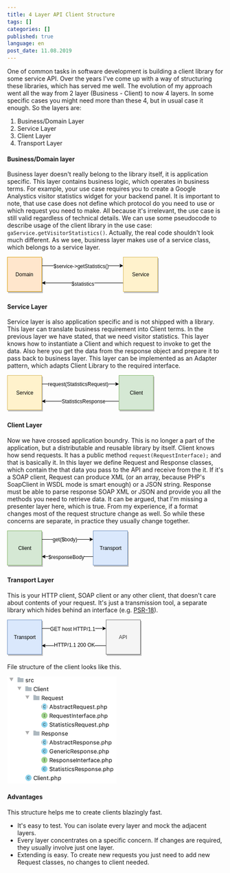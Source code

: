 ```yaml
---
title: 4 Layer API Client Structure
tags: []
categories: []
published: true
language: en
post_date: 11.08.2019
---
```


One of common tasks in software development is building a client library for some service API. Over the years I've come up with a way of structuring these libraries, which has served me well. The evolution of my approach went all the way from 2 layer (Business - Client) to now 4 layers. In some specific cases you might need more than these 4, but in usual case it enough. So the layers are:

1. Business/Domain Layer
2. Service Layer
3. Client Layer
4. Transport Layer

#### Business/Domain layer
Business layer doesn't really belong to the library itself, it is application specific. This layer contains business logic, which operates in business terms. For example, your use case requires you to create a Google Analystics visitor statistics widget for your backend panel. It is important to note, that use case does not define which protocol do you need to use or which request you need to make. All because it's irrelevant, the use case is still valid regardless of technical details. We can use some pseudocode to describe usage of the client library in the use case: `gaService.getVisitorStatistics()`. Actually, the real code shouldn't look much different. As we see, business layer makes use of a service class, which belongs to a service layer.

<div class="text-center">
	<svg xmlns="http://www.w3.org/2000/svg" xmlns:xlink="http://www.w3.org/1999/xlink" version="1.1" width="353px" height="84px" viewBox="-0.5 -0.5 353 84"><defs/><g><path d="M 270 60 L 86.37 60" fill="none" stroke="#000000" stroke-miterlimit="10" pointer-events="none"/><path d="M 81.12 60 L 88.12 56.5 L 86.37 60 L 88.12 63.5 Z" fill="#000000" stroke="#000000" stroke-miterlimit="10" pointer-events="none"/><g transform="translate(149.5,55.5)"><switch><foreignObject style="overflow:visible;" pointer-events="all" width="59" height="12" requiredFeatures="http://www.w3.org/TR/SVG11/feature#Extensibility"><div xmlns="http://www.w3.org/1999/xhtml" style="display: inline-block; font-size: 12px; font-family: Helvetica; color: rgb(0, 0, 0); line-height: 1.2; vertical-align: top; white-space: nowrap; text-align: center;"><div xmlns="http://www.w3.org/1999/xhtml" style="display:inline-block;text-align:inherit;text-decoration:inherit;background-color:#ffffff;"> $statistics </div></div></foreignObject><text x="30" y="12" fill="#000000" text-anchor="middle" font-size="12px" font-family="Helvetica"> $statistics </text></switch></g><rect x="270" y="0" width="80" height="80" fill="#000000" stroke="#000000" transform="translate(2,3)" opacity="0.25"/><rect x="270" y="0" width="80" height="80" fill="#fff2cc" stroke="#d6b656" pointer-events="none"/><g transform="translate(289.5,33.5)"><switch><foreignObject style="overflow:visible;" pointer-events="all" width="40" height="12" requiredFeatures="http://www.w3.org/TR/SVG11/feature#Extensibility"><div xmlns="http://www.w3.org/1999/xhtml" style="display: inline-block; font-size: 12px; font-family: Helvetica; color: rgb(0, 0, 0); line-height: 1.2; vertical-align: top; width: 42px; white-space: nowrap; overflow-wrap: normal; text-align: center;"><div xmlns="http://www.w3.org/1999/xhtml" style="display:inline-block;text-align:inherit;text-decoration:inherit;white-space:normal;">Service</div></div></foreignObject><text x="20" y="12" fill="#000000" text-anchor="middle" font-size="12px" font-family="Helvetica">Service</text></switch></g><path d="M 80 20 L 263.63 20" fill="none" stroke="#000000" stroke-miterlimit="10" pointer-events="none"/><path d="M 268.88 20 L 261.88 23.5 L 263.63 20 L 261.88 16.5 Z" fill="#000000" stroke="#000000" stroke-miterlimit="10" pointer-events="none"/><g transform="translate(107.5,14.5)"><switch><foreignObject style="overflow:visible;" pointer-events="all" width="135" height="12" requiredFeatures="http://www.w3.org/TR/SVG11/feature#Extensibility"><div xmlns="http://www.w3.org/1999/xhtml" style="display: inline-block; font-size: 12px; font-family: Helvetica; color: rgb(0, 0, 0); line-height: 1.2; vertical-align: top; white-space: nowrap; text-align: center;"><div xmlns="http://www.w3.org/1999/xhtml" style="display:inline-block;text-align:inherit;text-decoration:inherit;background-color:#ffffff;"> $service-&gt;getStatistics() </div></div></foreignObject><text x="68" y="12" fill="#000000" text-anchor="middle" font-size="12px" font-family="Helvetica"> $service-&gt;getStatistics() </text></switch></g><rect x="0" y="0" width="80" height="80" fill="#000000" stroke="#000000" transform="translate(2,3)" opacity="0.25"/><rect x="0" y="0" width="80" height="80" fill="#ffe6cc" stroke="#d79b00" pointer-events="none"/><g transform="translate(18.5,33.5)"><switch><foreignObject style="overflow:visible;" pointer-events="all" width="42" height="12" requiredFeatures="http://www.w3.org/TR/SVG11/feature#Extensibility"><div xmlns="http://www.w3.org/1999/xhtml" style="display: inline-block; font-size: 12px; font-family: Helvetica; color: rgb(0, 0, 0); line-height: 1.2; vertical-align: top; width: 42px; white-space: nowrap; overflow-wrap: normal; text-align: center;"><div xmlns="http://www.w3.org/1999/xhtml" style="display:inline-block;text-align:inherit;text-decoration:inherit;white-space:normal;">Domain</div></div></foreignObject><text x="21" y="12" fill="#000000" text-anchor="middle" font-size="12px" font-family="Helvetica">Domain</text></switch></g></g></svg>
</div>
<!--more-->

#### Service Layer
Service layer is also application specific and is not shipped with a library. This layer can translate business requirement into Client terms. In the previous layer we have stated, that we need visitor statistics. This layer knows how to instantiate a Client and which request to invoke to get the data. Also here you get the data from the response object and prepare it to pass back to business layer. This layer can be implemented as an Adapter pattern, which adapts Client Library to the required interface.

<div class="text-center">
	<svg xmlns="http://www.w3.org/2000/svg" xmlns:xlink="http://www.w3.org/1999/xlink" version="1.1" width="343px" height="84px" viewBox="-0.5 -0.5 343 84"><defs/><g><path d="M 80 20 L 253.63 20" fill="none" stroke="#000000" stroke-miterlimit="10" pointer-events="none"/><path d="M 258.88 20 L 251.88 23.5 L 253.63 20 L 251.88 16.5 Z" fill="#000000" stroke="#000000" stroke-miterlimit="10" pointer-events="none"/><g transform="translate(94.5,13.5)"><switch><foreignObject style="overflow:visible;" pointer-events="all" width="147" height="12" requiredFeatures="http://www.w3.org/TR/SVG11/feature#Extensibility"><div xmlns="http://www.w3.org/1999/xhtml" style="display: inline-block; font-size: 12px; font-family: Helvetica; color: rgb(0, 0, 0); line-height: 1.2; vertical-align: top; white-space: nowrap; text-align: center;"><div xmlns="http://www.w3.org/1999/xhtml" style="display:inline-block;text-align:inherit;text-decoration:inherit;background-color:#ffffff;"> request(StatisticsRequest) </div></div></foreignObject><text x="74" y="12" fill="#000000" text-anchor="middle" font-size="12px" font-family="Helvetica"> request(StatisticsRequest) </text></switch></g><rect x="0" y="0" width="80" height="80" fill="#000000" stroke="#000000" transform="translate(2,3)" opacity="0.25"/><rect x="0" y="0" width="80" height="80" fill="#fff2cc" stroke="#d6b656" pointer-events="none"/><g transform="translate(19.5,33.5)"><switch><foreignObject style="overflow:visible;" pointer-events="all" width="40" height="12" requiredFeatures="http://www.w3.org/TR/SVG11/feature#Extensibility"><div xmlns="http://www.w3.org/1999/xhtml" style="display: inline-block; font-size: 12px; font-family: Helvetica; color: rgb(0, 0, 0); line-height: 1.2; vertical-align: top; width: 42px; white-space: nowrap; overflow-wrap: normal; text-align: center;"><div xmlns="http://www.w3.org/1999/xhtml" style="display:inline-block;text-align:inherit;text-decoration:inherit;white-space:normal;">Service</div></div></foreignObject><text x="20" y="12" fill="#000000" text-anchor="middle" font-size="12px" font-family="Helvetica">Service</text></switch></g><path d="M 260 60 L 86.37 60" fill="none" stroke="#000000" stroke-miterlimit="10" pointer-events="none"/><path d="M 81.12 60 L 88.12 56.5 L 86.37 60 L 88.12 63.5 Z" fill="#000000" stroke="#000000" stroke-miterlimit="10" pointer-events="none"/><g transform="translate(126.5,53.5)"><switch><foreignObject style="overflow:visible;" pointer-events="all" width="102" height="12" requiredFeatures="http://www.w3.org/TR/SVG11/feature#Extensibility"><div xmlns="http://www.w3.org/1999/xhtml" style="display: inline-block; font-size: 12px; font-family: Helvetica; color: rgb(0, 0, 0); line-height: 1.2; vertical-align: top; white-space: nowrap; text-align: center;"><div xmlns="http://www.w3.org/1999/xhtml" style="display:inline-block;text-align:inherit;text-decoration:inherit;background-color:#ffffff;">StatisticsResponse</div></div></foreignObject><text x="51" y="12" fill="#000000" text-anchor="middle" font-size="12px" font-family="Helvetica">StatisticsResponse</text></switch></g><rect x="260" y="0" width="80" height="80" fill="#000000" stroke="#000000" transform="translate(2,3)" opacity="0.25"/><rect x="260" y="0" width="80" height="80" fill="#d5e8d4" stroke="#82b366" pointer-events="none"/><g transform="translate(284.5,33.5)"><switch><foreignObject style="overflow:visible;" pointer-events="all" width="30" height="12" requiredFeatures="http://www.w3.org/TR/SVG11/feature#Extensibility"><div xmlns="http://www.w3.org/1999/xhtml" style="display: inline-block; font-size: 12px; font-family: Helvetica; color: rgb(0, 0, 0); line-height: 1.2; vertical-align: top; width: 32px; white-space: nowrap; overflow-wrap: normal; text-align: center;"><div xmlns="http://www.w3.org/1999/xhtml" style="display:inline-block;text-align:inherit;text-decoration:inherit;white-space:normal;">Client</div></div></foreignObject><text x="15" y="12" fill="#000000" text-anchor="middle" font-size="12px" font-family="Helvetica">Client</text></switch></g></g></svg>
</div>

#### Client Layer
Now we have crossed application boundry. This is no longer a part of the application, but a distributable and reusable library by itself. Client knows how send requests. It has a public method `request(RequestInterface);` and that is basically it. In this layer we define Request and Response classes, which contain the that data you pass to the API and receive from the it. If it's a SOAP client, Request can produce XML (or an array, because PHP's SoapClient in WSDL mode is smart enough) or a JSON string. Response must be able to parse response SOAP XML or JSON and provide you all the methods you need to retrieve data. It can be argued, that I'm missing a presenter layer here, which is true. From my experience, if a format changes most of the request structure change as well. So while these concerns are separate, in practice they usually change together. 

<div class="text-center">
	<svg xmlns="http://www.w3.org/2000/svg" xmlns:xlink="http://www.w3.org/1999/xlink" version="1.1" width="283px" height="84px" viewBox="-0.5 -0.5 283 84"><defs/><g><path d="M 80 20 L 100 20 L 193.63 20" fill="none" stroke="#000000" stroke-miterlimit="10" pointer-events="none"/><path d="M 198.88 20 L 191.88 23.5 L 193.63 20 L 191.88 16.5 Z" fill="#000000" stroke="#000000" stroke-miterlimit="10" pointer-events="none"/><g transform="translate(105.5,13.5)"><switch><foreignObject style="overflow:visible;" pointer-events="all" width="64" height="12" requiredFeatures="http://www.w3.org/TR/SVG11/feature#Extensibility"><div xmlns="http://www.w3.org/1999/xhtml" style="display: inline-block; font-size: 12px; font-family: Helvetica; color: rgb(0, 0, 0); line-height: 1.2; vertical-align: top; white-space: nowrap; text-align: center;"><div xmlns="http://www.w3.org/1999/xhtml" style="display:inline-block;text-align:inherit;text-decoration:inherit;background-color:#ffffff;"> get($body) </div></div></foreignObject><text x="32" y="12" fill="#000000" text-anchor="middle" font-size="12px" font-family="Helvetica"> get($body) </text></switch></g><rect x="0" y="0" width="80" height="80" fill="#000000" stroke="#000000" transform="translate(2,3)" opacity="0.25"/><rect x="0" y="0" width="80" height="80" fill="#d5e8d4" stroke="#82b366" pointer-events="none"/><g transform="translate(24.5,33.5)"><switch><foreignObject style="overflow:visible;" pointer-events="all" width="30" height="12" requiredFeatures="http://www.w3.org/TR/SVG11/feature#Extensibility"><div xmlns="http://www.w3.org/1999/xhtml" style="display: inline-block; font-size: 12px; font-family: Helvetica; color: rgb(0, 0, 0); line-height: 1.2; vertical-align: top; width: 32px; white-space: nowrap; overflow-wrap: normal; text-align: center;"><div xmlns="http://www.w3.org/1999/xhtml" style="display:inline-block;text-align:inherit;text-decoration:inherit;white-space:normal;">Client</div></div></foreignObject><text x="15" y="12" fill="#000000" text-anchor="middle" font-size="12px" font-family="Helvetica">Client</text></switch></g><path d="M 200 60 L 86.37 60" fill="none" stroke="#000000" stroke-miterlimit="10" pointer-events="none"/><path d="M 81.12 60 L 88.12 56.5 L 86.37 60 L 88.12 63.5 Z" fill="#000000" stroke="#000000" stroke-miterlimit="10" pointer-events="none"/><g transform="translate(95.5,54.5)"><switch><foreignObject style="overflow:visible;" pointer-events="all" width="90" height="12" requiredFeatures="http://www.w3.org/TR/SVG11/feature#Extensibility"><div xmlns="http://www.w3.org/1999/xhtml" style="display: inline-block; font-size: 12px; font-family: Helvetica; color: rgb(0, 0, 0); line-height: 1.2; vertical-align: top; white-space: nowrap; text-align: center;"><div xmlns="http://www.w3.org/1999/xhtml" style="display:inline-block;text-align:inherit;text-decoration:inherit;background-color:#ffffff;"> $responseBody </div></div></foreignObject><text x="45" y="12" fill="#000000" text-anchor="middle" font-size="12px" font-family="Helvetica"> $responseBody </text></switch></g><rect x="200" y="0" width="80" height="80" fill="#000000" stroke="#000000" transform="translate(2,3)" opacity="0.25"/><rect x="200" y="0" width="80" height="80" fill="#dae8fc" stroke="#6c8ebf" pointer-events="none"/><g transform="translate(214.5,33.5)"><switch><foreignObject style="overflow:visible;" pointer-events="all" width="50" height="12" requiredFeatures="http://www.w3.org/TR/SVG11/feature#Extensibility"><div xmlns="http://www.w3.org/1999/xhtml" style="display: inline-block; font-size: 12px; font-family: Helvetica; color: rgb(0, 0, 0); line-height: 1.2; vertical-align: top; width: 52px; white-space: nowrap; overflow-wrap: normal; text-align: center;"><div xmlns="http://www.w3.org/1999/xhtml" style="display:inline-block;text-align:inherit;text-decoration:inherit;white-space:normal;">Transport</div></div></foreignObject><text x="25" y="12" fill="#000000" text-anchor="middle" font-size="12px" font-family="Helvetica">Transport</text></switch></g></g></svg>
</div>

#### Transport Layer
This is your HTTP client, SOAP client or any other client, that doesn't care about contents of your request. It's  just a transmission tool, a separate library which hides behind an interface (e.g. [PSR-18][1]).

<div class="text-center">
	<svg xmlns="http://www.w3.org/2000/svg" xmlns:xlink="http://www.w3.org/1999/xlink" version="1.1" width="313px" height="84px" viewBox="-0.5 -0.5 313 84"><defs/><g><path d="M 80 20 L 223.63 20" fill="none" stroke="#000000" stroke-miterlimit="10" pointer-events="none"/><path d="M 228.88 20 L 221.88 23.5 L 223.63 20 L 221.88 16.5 Z" fill="#000000" stroke="#000000" stroke-miterlimit="10" pointer-events="none"/><g transform="translate(99.5,14.5)"><switch><foreignObject style="overflow:visible;" pointer-events="all" width="112" height="12" requiredFeatures="http://www.w3.org/TR/SVG11/feature#Extensibility"><div xmlns="http://www.w3.org/1999/xhtml" style="display: inline-block; font-size: 12px; font-family: Helvetica; color: rgb(0, 0, 0); line-height: 1.2; vertical-align: top; white-space: nowrap; text-align: center;"><div xmlns="http://www.w3.org/1999/xhtml" style="display:inline-block;text-align:inherit;text-decoration:inherit;background-color:#ffffff;"> GET host HTTP/1.1 </div></div></foreignObject><text x="56" y="12" fill="#000000" text-anchor="middle" font-size="12px" font-family="Helvetica"> GET host HTTP/1.1 </text></switch></g><rect x="0" y="0" width="80" height="80" fill="#000000" stroke="#000000" transform="translate(2,3)" opacity="0.25"/><rect x="0" y="0" width="80" height="80" fill="#dae8fc" stroke="#6c8ebf" pointer-events="none"/><g transform="translate(14.5,33.5)"><switch><foreignObject style="overflow:visible;" pointer-events="all" width="50" height="12" requiredFeatures="http://www.w3.org/TR/SVG11/feature#Extensibility"><div xmlns="http://www.w3.org/1999/xhtml" style="display: inline-block; font-size: 12px; font-family: Helvetica; color: rgb(0, 0, 0); line-height: 1.2; vertical-align: top; width: 52px; white-space: nowrap; overflow-wrap: normal; text-align: center;"><div xmlns="http://www.w3.org/1999/xhtml" style="display:inline-block;text-align:inherit;text-decoration:inherit;white-space:normal;">Transport</div></div></foreignObject><text x="25" y="12" fill="#000000" text-anchor="middle" font-size="12px" font-family="Helvetica">Transport</text></switch></g><path d="M 230 60 L 86.37 60" fill="none" stroke="#000000" stroke-miterlimit="10" pointer-events="none"/><path d="M 81.12 60 L 88.12 56.5 L 86.37 60 L 88.12 63.5 Z" fill="#000000" stroke="#000000" stroke-miterlimit="10" pointer-events="none"/><g transform="translate(108.5,51.5)"><switch><foreignObject style="overflow:visible;" pointer-events="all" width="102" height="12" requiredFeatures="http://www.w3.org/TR/SVG11/feature#Extensibility"><div xmlns="http://www.w3.org/1999/xhtml" style="display: inline-block; font-size: 12px; font-family: Helvetica; color: rgb(0, 0, 0); line-height: 1.2; vertical-align: top; white-space: nowrap; text-align: center;"><div xmlns="http://www.w3.org/1999/xhtml" style="display:inline-block;text-align:inherit;text-decoration:inherit;background-color:#ffffff;"> HTTP/1.1 200 OK </div></div></foreignObject><text x="51" y="12" fill="#000000" text-anchor="middle" font-size="12px" font-family="Helvetica"> HTTP/1.1 200 OK </text></switch></g><rect x="230" y="0" width="80" height="80" fill="#000000" stroke="#000000" transform="translate(2,3)" opacity="0.25"/><rect x="230" y="0" width="80" height="80" fill="#f5f5f5" stroke="#666666" pointer-events="none"/><g transform="translate(259.5,33.5)"><switch><foreignObject style="overflow:visible;" pointer-events="all" width="20" height="12" requiredFeatures="http://www.w3.org/TR/SVG11/feature#Extensibility"><div xmlns="http://www.w3.org/1999/xhtml" style="display: inline-block; font-size: 12px; font-family: Helvetica; color: rgb(51, 51, 51); line-height: 1.2; vertical-align: top; width: 20px; white-space: nowrap; overflow-wrap: normal; text-align: center;"><div xmlns="http://www.w3.org/1999/xhtml" style="display:inline-block;text-align:inherit;text-decoration:inherit;white-space:normal;">API</div></div></foreignObject><text x="10" y="12" fill="#333333" text-anchor="middle" font-size="12px" font-family="Helvetica">API</text></switch></g></g></svg>
</div>

File structure of the client looks like this.

<div class="text-center">
    <img src="/img/posts/2019-08-11-4-layer-api-client-structure/file-structure.png" alt="file-structure" width="255px">
</div>

#### Advantages
This structure helps me to create clients blazingly fast. 

  - It's easy to test. You can isolate every layer and mock the adjacent layers.
  - Every layer concentrates on a specific concern. If changes are required, they usually involve just one layer.
  - Extending is easy. To create new requests you just need to add new Request classes, no changes to client needed. 

[1]: https://www.php-fig.org/psr/psr-18/
